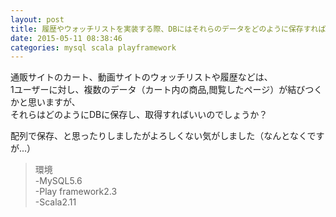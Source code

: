 ```yaml
---
layout: post
title: 履歴やウォッチリストを実装する際、DBにはそれらのデータをどのように保存すれば良いのか
date: 2015-05-11 08:38:46
categories: mysql scala playframework
---
```

<p>通販サイトのカート、動画サイトのウォッチリストや履歴などは、<br>
1ユーザーに対し、複数のデータ（カート内の商品,閲覧したページ）が結びつくかと思いますが、<br>
それらはどのようにDBに保存し、取得すればいいのでしょうか？</p>

<p>配列で保存、と思ったりしましたがよろしくない気がしました（なんとなくですが...）</p>

<blockquote>
  <p>環境<br>
  -MySQL5.6<br>
  -Play framework2.3<br>
  -Scala2.11</p>
</blockquote>
